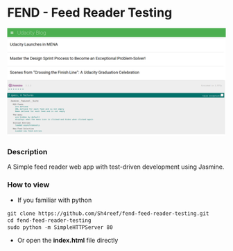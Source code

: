 FEND - Feed Reader Testing
===============================
![Feed Reader Testing](https://github.com/Sh4reef/fend-feed-reader-testing/blob/master/screenshot/Feed%20Reader%20Testing%20-%20Sh4reef.png)
### Description
A Simple feed reader web app with test-driven development using Jasmine.
### How to view
* If you familiar with python
```
git clone https://github.com/Sh4reef/fend-feed-reader-testing.git
cd fend-feed-reader-testing
sudo python -m SimpleHTTPServer 80 

```
* Or open the **index.html** file directly
